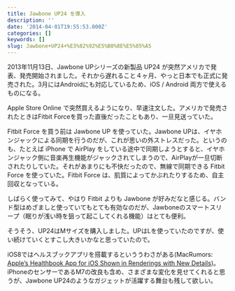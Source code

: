 ```yaml
---
title: Jawbone UP24 を導入
description: ''
date: '2014-04-01T19:55:53.000Z'
categories: []
keywords: []
slug: Jawbone+UP24+%E3%82%92%E5%B0%8E%E5%85%A5
---
```

2013年11月13日、Jawbone UPシリーズの新製品 UP24 が突然アメリカで発表、発売開始されました。それから遅れること４ヶ月、やっと日本でも正式に発売された。3月にはAndroidにも対応しているため、iOS / Android 両方で使えるものになる。

Apple Store Online で突然買えるようになり、早速注文した。アメリカで発売されたときはFitbit Forceを買った直後だったこともあり、一旦見送っていた。

Fitbit Force を買う前は Jawbone UP を使っていた。Jawbone UPは、イヤホンジャックによる同期を行うのだが、これが思いの外ストレスだった。というのも、たとえば iPhone で AirPlay をしている途中で同期しようとすると、イヤホンジャック側に音楽再生機能がジャックされてしまうので、AirPlayが一旦切断されたりしていた。それがあまりにも不快だったので、無線で同期できる Fitbit Force を使っていた。Fitbit Force は、肌質によってかぶれたりするため、自主回収となっている。

しばらく使ってみて、やはり Fitbit よりも Jawbone が好みだなと感じる。バンド型はめざましと使っていてもとても有効なのだが、Jawboneのスマートスリープ（眠りが浅い時を狙って起こしてくれる機能）はとても便利。

そうそう、UP24はMサイズを購入しました。UPはLを使っていたのですが、使い続けていくとすこし大きいかなと思っていたので。

iOS8ではヘルスブックアプリを搭載するといううわさがある(MacRumors: [Apple’s Healthbook App for iOS Shown in Renderings with New Details](http://www.macrumors.com/2014/03/17/healthbook-renderings-details/))。iPhoneのセンサーであるM7の改良も含め、さまざまな変化を見せてくれると思うが、Jawbone UP24のようなガジェットが活躍する舞台も残して欲しい。